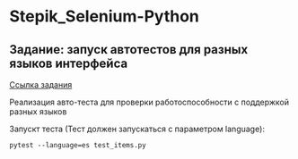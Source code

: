 # Stepik_Selenium-Python

## Задание: запуск автотестов для разных языков интерфейса

[Ссылка задания](https://stepik.org/lesson/237240/step/9?unit=209628)

Реализация авто-теста для проверки работоспособности с поддержкой разных языков

Запускт теста (Тест должен запускаться с параметром language):

`pytest --language=es test_items.py`
